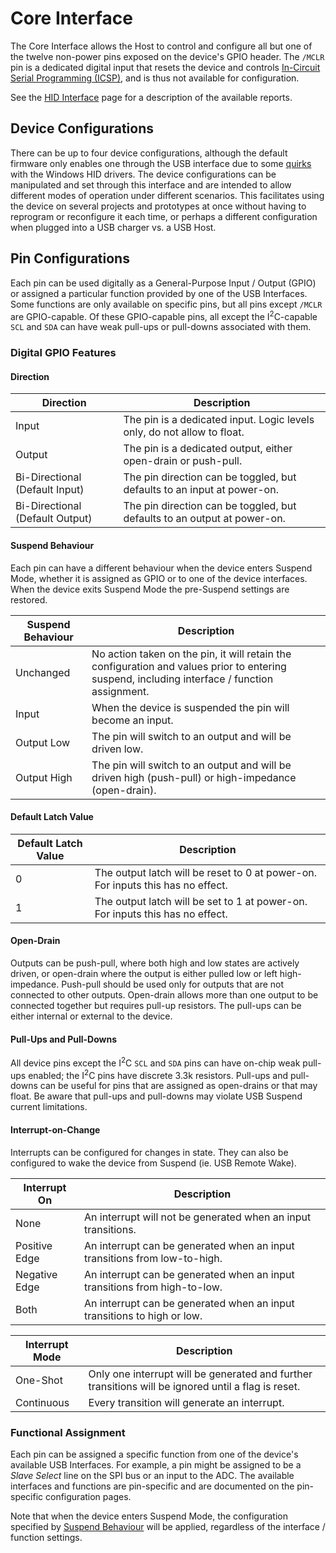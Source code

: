 # Core Interface
The Core Interface allows the Host to control and configure all but one of the twelve non-power pins exposed on the device's GPIO header.
The `/MCLR` pin is a dedicated digital input that resets the device and controls [In-Circuit Serial Programming (ICSP)](../../Icsp.md),
and is thus not available for configuration.

See the [HID Interface](Hid.md) page for a description of the available reports.

## Device Configurations
There can be up to four device configurations, although the default firmware only enables one through the USB interface due to some
[quirks](../../Quirks.md) with the Windows HID drivers.  The device configurations can be manipulated and set through this interface and
are intended to allow different modes of operation under different scenarios.  This facilitates using the device on several projects and
prototypes at once without having to reprogram or reconfigure it each time, or perhaps a different configuration when plugged into a USB
charger vs. a USB Host.

## Pin Configurations
Each pin can be used digitally as a General-Purpose Input / Output (GPIO) or assigned a particular function provided by one of the
USB Interfaces.  Some functions are only available on specific pins, but all pins except `/MCLR` are GPIO-capable.  Of these
GPIO-capable pins, all except the I<sup>2</sup>C-capable `SCL` and `SDA` can have weak pull-ups or pull-downs associated with them.

### Digital GPIO Features
#### Direction

| Direction                       | Description                                                              |
|---------------------------------|--------------------------------------------------------------------------|
| Input                           | The pin is a dedicated input.  Logic levels only, do not allow to float. |
| Output                          | The pin is a dedicated output, either open-drain or push-pull.           |
| Bi-Directional (Default Input)  | The pin direction can be toggled, but defaults to an input at power-on.  |
| Bi-Directional (Default Output) | The pin direction can be toggled, but defaults to an output at power-on. |

#### Suspend Behaviour
Each pin can have a different behaviour when the device enters Suspend Mode, whether it is assigned as GPIO or to one of the device interfaces.
When the device exits Suspend Mode the pre-Suspend settings are restored.

| Suspend Behaviour | Description                                                                                                                                   |
|-------------------|-----------------------------------------------------------------------------------------------------------------------------------------------|
| Unchanged         | No action taken on the pin, it will retain the configuration and values prior to entering suspend, including interface / function assignment. |
| Input             | When the device is suspended the pin will become an input.                                                                                    |
| Output Low        | The pin will switch to an output and will be driven low.                                                                                      |
| Output High       | The pin will switch to an output and will be driven high (push-pull) or high-impedance (open-drain).                                          |

#### Default Latch Value

| Default Latch Value | Description                                                                      |
|---------------------|----------------------------------------------------------------------------------|
| 0                   | The output latch will be reset to 0 at power-on.  For inputs this has no effect. |
| 1                   | The output latch will be set to 1 at power-on.  For inputs this has no effect.   |

#### Open-Drain
Outputs can be push-pull, where both high and low states are actively driven, or open-drain where the output is either pulled low or left
high-impedance.  Push-pull should be used only for outputs that are not connected to other outputs.  Open-drain allows more than one output
to be connected together but requires pull-up resistors.  The pull-ups can be either internal or external to the device.

#### Pull-Ups and Pull-Downs
All device pins except the I<sup>2</sup>C `SCL` and `SDA` pins can have on-chip weak pull-ups enabled; the I<sup>2</sup>C pins have discrete
3.3k resistors.  Pull-ups and pull-downs can be useful for pins that are assigned as open-drains or that may float.  Be aware that pull-ups and
pull-downs may violate USB Suspend current limitations.

#### Interrupt-on-Change
Interrupts can be configured for changes in state.  They can also be configured to wake the device from Suspend (ie. USB Remote Wake).

| Interrupt On  | Description                                                               |
|---------------|---------------------------------------------------------------------------|
| None          | An interrupt will not be generated when an input transitions.             |
| Positive Edge | An interrupt can be generated when an input transitions from low-to-high. |
| Negative Edge | An interrupt can be generated when an input transitions from high-to-low. |
| Both          | An interrupt can be generated when an input transitions to high or low.   |

| Interrupt Mode | Description                                                                                         |
|----------------|-----------------------------------------------------------------------------------------------------|
| One-Shot       | Only one interrupt will be generated and further transitions will be ignored until a flag is reset. |
| Continuous     | Every transition will generate an interrupt.                                                        |

### Functional Assignment
Each pin can be assigned a specific function from one of the device's available USB Interfaces.  For example, a pin might be assigned to be
a *Slave Select* line on the SPI bus or an input to the ADC.  The available interfaces and functions are pin-specific and are documented on
the pin-specific configuration pages.

Note that when the device enters Suspend Mode, the configuration specified by [Suspend Behaviour](#suspend-behaviour) will be applied,
regardless of the interface / function settings.
